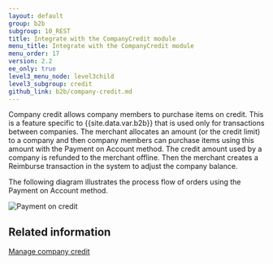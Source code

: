 ```yaml
---
layout: default
group: b2b
subgroup: 10_REST
title: Integrate with the CompanyCredit module
menu_title: Integrate with the CompanyCredit module
menu_order: 17
version: 2.2
ee_only: true
level3_menu_node: level3child
level3_subgroup: credit
github_link: b2b/company-credit.md
---
```


Company credit allows company members to purchase items on credit. This is a feature specific to {{site.data.var.b2b}} that is used only for transactions between companies. The merchant allocates an amount (or the credit limit) to a company and then company members can purchase items using this amount with the Payment on Account method. The credit amount used by a company is refunded to the merchant offline. Then the merchant creates a Reimburse transaction in the system to adjust the company balance.

The following diagram illustrates the process flow of orders using the Payment on Account method.

![Payment on credit]({{page.baseurl}}b2b/images/payment-on-credit.png)

## Related information

[Manage company credit]({{page.baseurl}}b2b/credit-manage.html)

